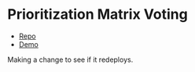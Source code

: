 # Prioritization Matrix Voting

- [Repo](https://github.com/jacobrv/prioritization-matrix-voting)
- [Demo](https://prioritization-matrix-voting.herokuapp.com/)

Making a change to see if it redeploys.
